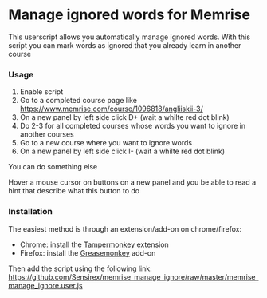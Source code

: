 # Manage ignored words for Memrise

This userscript allows you automatically manage ignored words.
With this script you can mark words as ignored that you already learn in another course

### Usage

1. Enable script
2. Go to a completed course page like https://www.memrise.com/course/1096818/angliiskii-3/
3. On a new panel by left side click D+ (wait a whilte red dot blink)
4. Do 2-3 for all completed courses whose words you want to ignore in another courses
5. Go to a new course where you want to ignore words
6. On a new panel by left side click I- (wait a whilte red dot blink)

You can do something else

Hover a mouse cursor on buttons on a new panel and you be able to read a hint that describe what this button to do

### Installation

The easiest method is through an extension/add-on on chrome/firefox:

- Chrome: install the [Tampermonkey](https://chrome.google.com/webstore/detail/dhdgffkkebhmkfjojejmpbldmpobfkfo) extension
- Firefox: install the [Greasemonkey](https://addons.mozilla.org/en-US/firefox/addon/greasemonkey/) add-on

Then add the script using the following link: https://github.com/Sensirex/memrise_manage_ignore/raw/master/memrise_manage_ignore.user.js

